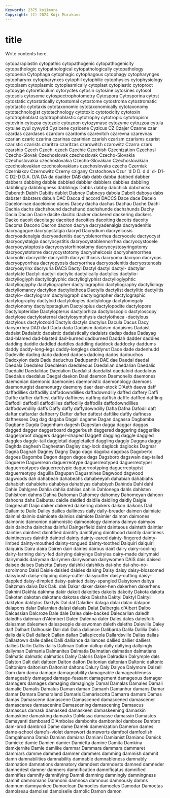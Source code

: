 ```yaml
---
Keywords: 2375 kojimura
Copyright: (C) 2024 Koji Murakami
---
```


# title

Write contents here.



 cytoparaplastin cytopathic cytopathogenic cytopathogenicity cytopathologic cytopathological
cytopathologically cytopathology cytopenia Cytophaga cytophagic cytophagous cytophagy cytopharynges cytopharynx cytopharynxes
cytophil cytophilic cytophysics cytophysiology cytoplasm cytoplasmic cytoplasmically cytoplast cytoplastic cytoproct
cytopyge cytoreticulum cytoryctes cytosin cytosine cytosines cytosol cytosols cytosome cytospectrophotometry
Cytospora Cytosporina cytost cytostatic cytostatically cytostomal cytostome cytostroma cytostromatic cytotactic
cytotaxis cytotaxonomic cytotaxonomically cytotaxonomy cytotechnologist cytotechnology cytotoxic cytotoxicity cytotoxin cytotrophoblast
cytotrophoblastic cytotrophy cytotropic cytotropism cytovirin cytozoa cytozoic cytozoon cytozymase cytozyme
cytozzoa cytula cytulae cyul cywydd Cyzicene cyzicene Cyzicus CZ Czajer
Czanne czar czardas czardases czardom czardoms czarevitch czarevna czarevnas czarian
czaric czarina czarinas czarinian czarish czarism czarisms czarist czaristic czarists
czaritza czaritzas czarowitch czarowitz Czarra czars czarship Czech Czech. czech
Czechic Czechish Czechization Czechosl Czecho-Slovak Czechoslovak czechoslovak Czecho-Slovakia Czechoslovakia czechoslovakia
Czecho-Slovakian Czechoslovakian czechoslovakian czechoslovakians czechoslovaks czechs Czerniak Czerniakov Czernowitz Czerny
czigany Czstochowa Czur 'd D D. d d' d- D1-C
D2-D D.A. D/A DA da daalder DAB dab dabb dabba
dabbed dabber dabbers dabbing dabble dabbled dabbler dabblers dabbles dabbling
dabblingly dabblingness dabblings Dabbs dabby dabchick dabchicks Daberath Dabih Dabitis
dablet Dabney Dabneys daboia Dabolt daboya dabs dabster dabsters dabuh
DAC Dacca d'accord DACCS Dace dace Dacelo Daceloninae dacelonine daces
Dacey dacha dachas Dachau Dache Dachi Dachia dachs dachshound dachshund
dachshunde dachshunds Dachy Dacia Dacian Dacie dacite dacitic dacker dackered
dackering dackers Dacko dacoit dacoitage dacoited dacoities dacoiting dacoits dacoity
Dacoma Dacono Dacron dacron dacrya dacryadenalgia dacryadenitis dacryagogue dacrycystalgia dacryd
Dacrydium dacryelcosis dacryoadenalgia dacryoadenitis dacryoblenorrhea dacryocele dacryocyst dacryocystalgia dacryocystitis dacryocystoblennorrhea
dacryocystocele dacryocystoptosis dacryocystorhinostomy dacryocystosyringotomy dacryocystotome dacryocystotomy dacryohelcosis dacryohemorrhea dacryolin dacryolite
dacryolith dacryolithiasis dacryoma dacryon dacryops dacryopyorrhea dacryopyosis dacryorrhea dacryosolenitis dacryostenosis
dacryosyrinx dacryuria DACS Dactyi Dactyl dactyl dactyl- dactylar dactylate Dactyli
dactyli dactylic dactylically dactylics dactylio- dactylioglyph dactylioglyphic dactylioglyphist dactylioglyphtic dactylioglyphy
dactyliographer dactyliographic dactyliography dactyliology dactyliomancy dactylion dactyliotheca Dactylis dactylist dactylitic
dactylitis dactylo- dactylogram dactylograph dactylographer dactylographic dactylography dactyloid dactylologies dactylology
dactylomegaly dactylonomy dactylopatagium Dactylopius dactylopodite dactylopore Dactylopteridae Dactylopterus dactylorhiza dactyloscopic
dactyloscopy dactylose dactylosternal dactylosymphysis dactylotheca -dactylous dactylous dactylozooid Dactyls dactyls
dactylus Dacula Dacus Dacy dacyorrhea DAD dad Dada dada Dadaism
dadaism dadaisms Dadaist dadaist Dadaistic dadaistic dadaistically dadaists dadap dadas
Dadayag dad-blamed dad-blasted dad-burned dadburned Daddah dadder daddies dadding daddle
daddled daddles daddling daddock daddocky daddums daddy daddy-long-legs daddy-longlegs daddynut
Dade dade dadenhudd Dadeville dading dado dadoed dadoes dadoing dados
dadouchos Dadoxylon dads Dadu daduchus Dadupanthi DAE dae Daedal daedal
Daedala Daedalea Daedalean daedaleous Daedalian daedalian Daedalic Daedalid Daedalidae Daedalion
Daedalist daedalist daedaloid daedalous Daedalus daedalus Daegal daekon Dael daemon
Daemonelix daemones daemonian daemonic daemonies daemonistic daemonology daemons daemonurgist daemonurgy
daemony daer daer-stock D'Aeth daeva daff daffadillies daffadilly daffadowndillies daffadowndilly
daffed daffery Daffi Daffie daffier daffiest daffily daffiness daffing daffish
daffle daffled daffling Daffodil daffodil daffodillies daffodilly daffodils daffodowndillies daffodowndilly
daffs Daffy daffy daffydowndilly Dafla Dafna Dafodil daft daftar daftardar
daftberry Dafter dafter daftest daftlike daftly daftness daftnesses Dag dag
dagaba Dagall dagame Dagan dagassa Dagbamba Dagbane Dagda Dagenham dagesh
Dagestan dagga daggar daggas dagged dagger daggerboard daggerbush daggered daggering
daggerlike daggerproof daggers dagger-shaped Daggett dagging daggle daggled daggles daggle-tail
daggletail daggletailed daggling daggly Daggna daggy Daghda daghesh Daghestan Dagley
dag-lock daglock daglocks Dagmar Dagna Dagnah Dagney Dagny Dago dago
dagoba dagobas Dagoberto dagoes Dagomba Dagon dagon dagos dags Dagsboro
dagswain dag-tailed Daguerre Daguerrean daguerreotype daguerreotyped daguerreotyper daguerreotypes daguerreotypic daguerreotyping
daguerreotypist daguerreotypy daguilla Dagupan Dagusmines Dagwood dagwood dagwoods dah dahabeah
dahabeahs dahabeeyah dahabiah dahabiahs dahabieh dahabiehs dahabiya dahabiyas dahabiyeh Dahinda
Dahl dahl Dahle Dahlgren Dahlia dahlia dahlias dahlin Dahlonega dahls
dahlsten Dahlstrom dahms Dahna Dahoman Dahomey dahomey Dahomeyan dahoon dahoons
dahs Daibutsu daidle daidled daidlie daidling daidly Daigle Daigneault Daijo
daiker daikered daikering daikers daikon daikons Dail Dailamite Daile Dailey
dailies dailiness daily daily-breader daimen daimiate daimiel daimio daimioate daimios
daimiote Daimler daimon daimones daimonic daimonion daimonistic daimonology daimons daimyo
daimyos dain daincha dainchas dainful Daingerfield daint dainteous dainteth daintier
dainties daintiest daintified daintify daintifying daintihood daintily daintiness daintinesses daintith
daintrel dainty dainty-eared dainty-fingered dainty-limbed dainty-mouthed dainty-tongued dainty-toothed Daiquiri daiquiri
daiquiris Daira daira Dairen dairi dairies dairous dairt dairy dairy-cooling
dairy-farming dairy-fed dairying dairyings Dairylea dairy-made dairymaid dairymaids dairyman dairymen
dairywoman dairywomen DAIS dais daised daisee daises Daisetta Daisey daishiki
daishikis dai-sho dai-sho-no-soroimono Daisi Daisie daisied daisies daising Daisy daisy
daisy-blossomed daisybush daisy-clipping daisy-cutter daisycutter daisy-cutting daisy-dappled daisy-dimpled daisy-painted daisy-spangled
Daisytown daitya Daitzman daiva Dak Dak. dak Dakar daker daker-hen
dakerhen dakerhens Dakhini Dakhla dakhma dakir dakoit dakoities dakoits dakoity
Dakota dakota Dakotan dakotan dakotans dakotas daks Daksha Daktyi Daktyl
Daktyli daktylon daktylos Daktyls Dal dal Daladier dalaga dalai dalan
dalapon dalapons dalar Dalarnian dalasi dalasis Dalat Dalbergia d'Albert Dalbo
Dalcassian Dalcroze Dale dale Dalea dale-backed Dalecarlian daledh daledhs daleman
d'Alembert Dalen Dalenna daler Dales dales dalesfolk dalesman dalesmen dalespeople
daleswoman daleth daleths Daleville Daley dalf Dalhart Dalhousie Dali dali
Dalia daliance Dalibarda Dalila Dalilia Dalis dalis dalk Dall dallack
Dallan dallan Dallapiccola Dallardsville Dallas dallas Dallastown dalle dalles Dalli
dalliance dalliances dallied dallier dalliers dallies Dallin Dallis dallis Dallman
Dallon dallop dally dallying dallyingly dallyman Dalmania Dalmanites Dalmatia Dalmatian
dalmatian dalmatians Dalmatic dalmatic dalmatics Dalny Daloris Dalpe Dalradian Dalrymple
dals Dalston Dalt dalt dalteen Dalton dalton Daltonian daltonian Daltonic
daltonic Daltonism daltonism Daltonist daltons Dalury Daly Dalyce Dalymore Dalzell
Dam dam dama damage damageability damageable damageableness damageably damaged damage-feasant
damagement damageous damager damagers damages damaging damagingly Damal Damalas Damales
Damali damalic Damalis Damalus Daman daman Damanh Damanhur damans Damar
damar Damara Damaraland Damaris Damariscotta Damarra damars Damas damas Damascene
damascene Damascened damascened damascener damascenes damascenine Damascening damascening Damascus damascus
damask damasked damaskeen damaskeening damaskin damaskine damasking damasks DaMassa damasse
damassin Damastes Damayanti damboard D'Amboise dambonite dambonitol dambose Dambro dam-brod
dambrod Dame dame Damek damenization Dameron dames dame-school dame's-violet damewort
dameworts damfool damfoolish Damgalnunna Damia Damian damiana Damiani Damianist Damiano
Damick Damicke damie Damien damier Damietta damine Damita Damkina damkjernite
Damle damlike dammar Dammara dammara dammaret dammars damme dammed dammer
dammers damming dammish dammit damn damnabilities damnability damnable damnableness damnably
damnation damnations damnatory damndest damndests damned damneder damnedest damner damners
damnification damnificatus damnified damnifies damnify damnifying Damnii damning damningly damningness
damnit damnonians Damnonii damnosa damnous damnously damns damnum damnyankee Damoclean
Damocles damocles Damodar Damoetas damoiseau damoisel damoiselle damolic Damon damon
